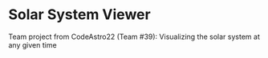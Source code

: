 # Solar System Viewer
Team project from CodeAstro22 (Team #39): Visualizing the solar system at any given time

